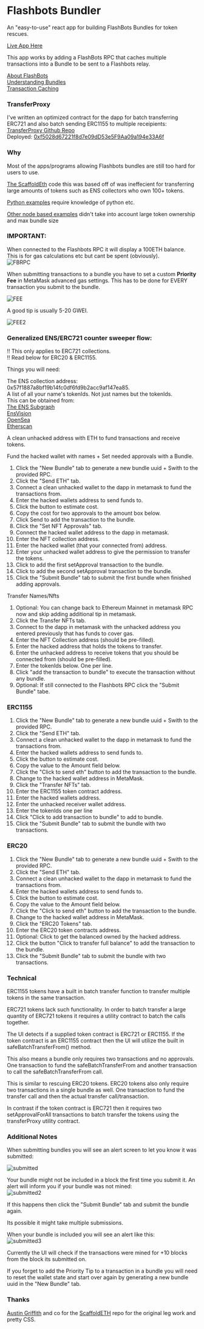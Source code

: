 # Flashbots Bundler

An "easy-to-use" react app for building FlashBots Bundles for token rescues.  

[Live App Here](https://bundler.lcfr.io)  

This app works by adding a FlashBots RPC that caches multiple transactions into a Bundle to be sent to a 
Flashbots relay.  

[About FlashBots](https://docs.flashbots.net/)  
[Understanding Bundles](https://docs.flashbots.net/flashbots-auction/searchers/advanced/understanding-bundles)  
[Transaction Caching](https://docs.flashbots.net/flashbots-protect/rpc/bundle-cache)  

### TransferProxy  
I've written an optimized contract for the dapp for batch transferring ERC721 and also batch sending ERC1155 to multiple receipients:  
[TransferProxy Github Repo](https://github.com/lcfr-eth/transferProxy)  
Deployed: [0xf5028d67221f8d7e09dD53e5F9Aa09a194e33A6f](https://etherscan.io/address/0xf5028d67221f8d7e09dD53e5F9Aa09a194e33A6f)  

### Why 
Most of the apps/programs allowing Flashbots bundles are still too hard for users to use.  

[The ScaffoldEth](https://github.com/scaffold-eth/scaffold-eth/tree/flashbots-bundler) code this was based off of was ineffecient for transferring large amounts of tokens such as ENS collectors who own 100+ tokens.  

[Python examples](https://github.com/lcfr-eth/ENSPublic/blob/main/ENSRescuer/rescuer.py) require knowledge of python etc.  

[Other node based examples](https://github.com/Arachnid/flashbots-ens-rescue/blob/master/src/index.ts) didn't take into account large token ownership and max bundle size


### IMPORTANT:  

When connected to the Flashbots RPC it will display a 100ETH balance.  
This is for gas calculations etc but cant be spent (obviously).  
![FBRPC](./public/Screen%20Shot%202023-05-22%20at%2010.10.25%20AM.png)  

When submitting transactions to a bundle you have to set a custom <b>Priority Fee</b> in MetaMask advanced gas settings. This has to be done for EVERY transaction you submit to the bundle.  

![FEE](./public/Screen%20Shot%202023-05-22%20at%2010.17.46%20AM.png)  

A good tip is usually 5-20 GWEI.  

![FEE2](./public/Screen%20Shot%202023-05-22%20at%2010.18.25%20AM.png)

### Generalized ENS/ERC721 counter sweeper flow:  

!! This only applies to ERC721 collections.  
!! Read below for ERC20 & ERC1155.  

Things you will need:  

The ENS collection address: 0x57f1887a8bf19b14fc0df6fd9b2acc9af147ea85.    
A list of all your name's tokenIds. Not just names but the tokenIds.  
This can be obtained from:  
[The ENS Subgraph](https://thegraph.com/hosted-service/subgraph/ensdomains/ens)  
[EnsVision](https://ens.vision)  
[OpenSea](https://opensea.io)  
[Etherscan](https://etherscan.io)  

A clean unhacked address with ETH to fund transactions and receive tokens.  

Fund the hacked wallet with names + Set needed approvals with a Bundle.

1) Click the "New Bundle" tab to generate a new bundle uuid + Swith to the provided RPC.
2) Click the "Send ETH" tab.
3) Connect a clean unhacked wallet to the dapp in metamask to fund the transactions from.
4) Enter the hacked wallets address to send funds to.
5) Click the button to estimate cost.
6) Copy the cost for two approvals to the amount box below.
7) Click Send to add the transaction to the bundle.
8) Click the "Set NFT Approvals" tab.
9) Connect the hacked wallet address to the dapp in metamask.
10) Enter the NFT collection address.
11) Enter the hacked wallet (that your connected from) address.
12) Enter your unhacked wallet address to give the permission to transfer the tokens.
13) Click to add the first setApproval transaction to the bundle.
14) Click to add the second setApproval transaction to the bundle.
15) Click the "Submit Bundle" tab to submit the first bundle when finished adding approvals.

Transfer Names/Nfts

1) Optional: You can change back to Ethereum Mainnet in metamask RPC now and skip adding additional tip in metamask.
2) Click the Transfer NFTs tab.
3) Connect to the dapp in metamask with the unhacked address you entered previously that has funds to cover gas.
4) Enter the NFT Collection address (should be pre-filled).
5) Enter the hacked address that holds the tokens to transfer.
6) Enter the unhacked address to receive tokens that you should be connected from (should be pre-filled).
7) Enter the tokenIds below. One per line. 
8) Click "add the transaction to bundle" to execute the transaction without any bundle. 
9) Optional: If still connected to the Flashbots RPC click the "Submit Bundle" tabe. 

### ERC1155  

1) Click the "New Bundle" tab to generate a new bundle uuid + Swith to the provided RPC.
2) Click the "Send ETH" tab.
3) Connect a clean unhacked wallet to the dapp in metamask to fund the transactions from.
4) Enter the hacked wallets address to send funds to.
5) Click the button to estimate cost.  
6) Copy the value to the Amount field below.
7) Click the "Click to send eth" button to add the transaction to the bundle.
8) Change to the hacked wallet address in MetaMask.
9) Click the "Transfer NFTs" tab. 
10) Enter the ERC1155 token contract address.
11) Enter the hacked wallets address.
12) Enter the unhacked receiver wallet address.
13) Enter the tokenIds one per line
14) Click "Click to add transaction to bundle" to add to bundle.
15) Click the "Submit Bundle" tab to submit the bundle with two transactions.

### ERC20  

1) Click the "New Bundle" tab to generate a new bundle uuid + Swith to the provided RPC.
2) Click the "Send ETH" tab.
3) Connect a clean unhacked wallet to the dapp in metamask to fund the transactions from.
4) Enter the hacked wallets address to send funds to.
5) Click the button to estimate cost.  
6) Copy the value to the Amount field below.
7) Click the "Click to send eth" button to add the transaction to the bundle.
8) Change to the hacked wallet address in MetaMask.
9) Click the "ERC20 Tokens" tab. 
10) Enter the ERC20 token contracts address.
11) Optional: Click to get the balanced owned by the hacked address.
12) Click the button "Click to transfer full balance" to add the transaction to the bundle. 
13) Click the "Submit Bundle" tab to submit the bundle with two transactions.


### Technical  

ERC1155 tokens have a built in batch transfer function to transfer multiple tokens in the same transaction.  

ERC721 tokens lack such functionality. In order to batch transfer a large quantity of ERC721 tokens it requires a utility contract to batch the calls together.  

The UI detects if a supplied token contract is ERC721 or ERC1155. If the token contract is an ERC1155 contract then the UI will utilize the built in safeBatchTransferFrom() method.  

This also means a bundle only requires two transactions and no approvals. One transaction to fund the safeBatchTransferFrom and another transaction to call the safeBatchTransferFrom call.  

This is similar to rescuing ERC20 tokens. ERC20 tokens also only require two transactions in a single bundle as well. One transaction to fund the transfer call and then the actual transfer call/transaction. 

In contrast if the token contract is ERC721 then it requires two setApprovalForAll transactions to batch transfer the tokens using the transferProxy utility contract. 

### Additional Notes

When submitting bundles you will see an alert screen to let you know it was submitted:

![submitted](public/Screen%20Shot%202023-05-21%20at%201.51.37%20PM.png)  

Your bundle might not be included in a block the first time you submit it. An alert will inform you if your bundle was not mined:  
![submitted2](public/Screen%20Shot%202023-05-21%20at%201.26.31%20PM.png)  

If this happens then click the "Submit Bundle" tab and submit the bundle again.  

Its possible it might take multiple submissions.  

When your bundle is included you will see an alert like this:  
![submitted3](public/Screen%20Shot%202023-05-21%20at%202.03.52%20PM.png)

Currently the UI will check if the transactions were mined for +10 blocks from the block its submitted on.  


If you forget to add the Priority Tip to a transaction in a bundle you will need to reset the wallet state and start over again by generating a new bundle uuid in the "New Bundle" tab.  

### Thanks
[Austin Griffith](https://twitter.com/austingriffith) and co for the [ScaffoldETH](https://github.com/scaffold-eth/scaffold-eth) repo for the original leg work and pretty CSS. 

